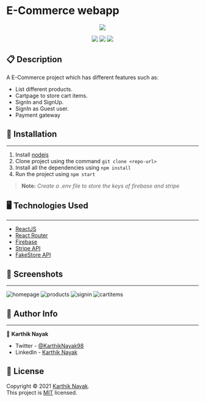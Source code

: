 # E-Commerce webapp

<p align='center'><img src='https://user-images.githubusercontent.com/39642646/147818627-02a4ef44-f2db-42f4-8f2b-4d769d91b839.jpg'/></p>

<p align='center'>
  <img src='https://img.shields.io/github/license/karthik-nayak98/e-commerce-app?color=blue'/>
  <img src='https://img.shields.io/badge/React-17.0.2+-61DBFB?&logo=react&alt=%22react%16version%22'/>
  <img src='https://img.shields.io/github/last-commit/karthik-nayak98/e-commerce-app'/>
</p>

## 📋 Description

A E-Commerce project which has different features such as:

- List different products.
- Cartpage to store cart items.
- SignIn and SignUp.
- SignIn as Guest user.
- Payment gateway

## 🚀 Installation

---

1. Install [nodejs](https://nodejs.org/en/)
1. Clone project using the command `git clone <repo-url>`
1. Install all the dependencies using `npm install`
1. Run the project using `npm start`

> **Note:** _Create a .env file to store the keys of firebase and stripe_

## 🖥️ Technologies Used

---

- [ReactJS](https://reactjs.org/)
- [React Router](https://reactrouter.com/)
- [Firebase](https://firebase.google.com/)
- [Stripe API](https://stripe.com/docs/stripe-js/react)
- [FakeStore API](https://fakestoreapi.com)

## 📸 Screenshots

---

![homepage](https://user-images.githubusercontent.com/39642646/147818728-0f69a71d-3aad-4228-b0b3-adb19fecbe2f.jpg)
![products](https://user-images.githubusercontent.com/39642646/147818731-06ca63d1-c699-4722-8987-5e33dc8a2aa9.jpg)
![signin](https://user-images.githubusercontent.com/39642646/147818732-ad53e406-33cd-46b5-83ff-552bf28bf5f0.jpg)
![cartitems](https://user-images.githubusercontent.com/39642646/147818724-2926a1be-7583-4ede-9a2a-16834ae408d1.jpg)

## 👨 Author Info

---

👤 **Karthik Nayak**

- Twitter - [@KarthikNayak98](https://twitter.com/KarthikNayak98)
- LinkedIn - [Karthik Nayak](https://www.linkedin.com/in/karthiknayak98)

## 📝 License

Copyright © 2021 [Karthik Nayak](https://github.com/karthik-nayak98).<br /> This
project is [MIT](https://github.com/Karthik-Nayak98/e-commerce-app/blob/main/LICENSE)
licensed.
